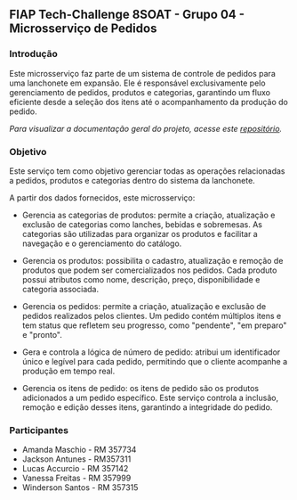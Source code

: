 ## FIAP Tech-Challenge 8SOAT - Grupo 04 - Microsserviço de Pedidos

### Introdução

Este microsserviço faz parte de um sistema de controle de pedidos para uma lanchonete em expansão. Ele é responsável exclusivamente pelo gerenciamento de pedidos, produtos e categorias, garantindo um fluxo eficiente desde a seleção dos itens até o acompanhamento da produção do pedido.

_Para visualizar a documentação geral do projeto, acesse este [repositório](https://github.com/8SOAT-G4-Tech-Challenge/tech-challenge-fiap-documentation)._

### Objetivo

Este serviço tem como objetivo gerenciar todas as operações relacionadas a pedidos, produtos e categorias dentro do sistema da lanchonete.

A partir dos dados fornecidos, este microsserviço:

- Gerencia as categorias de produtos: permite a criação, atualização e exclusão de categorias como lanches, bebidas e sobremesas. As categorias são utilizadas para organizar os produtos e facilitar a navegação e o gerenciamento do catálogo.

- Gerencia os produtos: possibilita o cadastro, atualização e remoção de produtos que podem ser comercializados nos pedidos. Cada produto possui atributos como nome, descrição, preço, disponibilidade e categoria associada.

- Gerencia os pedidos: permite a criação, atualização e exclusão de pedidos realizados pelos clientes. Um pedido contém múltiplos itens e tem status que refletem seu progresso, como "pendente", "em preparo" e "pronto".

- Gera e controla a lógica de número de pedido: atribui um identificador único e legível para cada pedido, permitindo que o cliente acompanhe a produção em tempo real.

- Gerencia os itens de pedido: os itens de pedido são os produtos adicionados a um pedido específico. Este serviço controla a inclusão, remoção e edição desses itens, garantindo a integridade do pedido.

### Participantes

- Amanda Maschio - RM 357734
- Jackson Antunes - RM357311
- Lucas Accurcio - RM 357142
- Vanessa Freitas - RM 357999
- Winderson Santos - RM 357315
